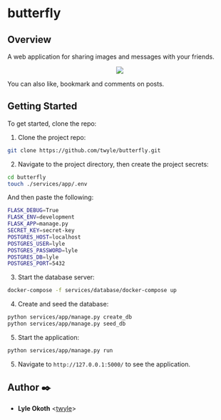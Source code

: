 # butterfly

## Overview

A web application for sharing images and messages with your friends.

<p align=center>
  <img src="assets/videos/butterfly.gif" />
</p>

You can also like, bookmark and comments on posts.

## Getting Started

To get started, clone the repo:
1. Clone the project repo:

  ```sh
  git clone https://github.com/twyle/butterfly.git
  ```

2. Navigate to the project directory, then create the project secrets:

  ```sh
  cd butterfly
  touch ./services/app/.env
  ```

  And then paste the following:
  ```sh
  FLASK_DEBUG=True
  FLASK_ENV=development
  FLASK_APP=manage.py 
  SECRET_KEY=secret-key 
  POSTGRES_HOST=localhost
  POSTGRES_USER=lyle
  POSTGRES_PASSWORD=lyle
  POSTGRES_DB=lyle
  POSTGRES_PORT=5432
  ```

3. Start the database server:
  ```sh
  docker-compose -f services/database/docker-compose up
  ```

4. Create and seed the database:
  ```sh
  python services/app/manage.py create_db
  python services/app/manage.py seed_db
  ```

5. Start the application:
  ```sh
  python services/app/manage.py run
  ```

5. Navigate to ```http://127.0.0.1:5000/``` to see the application.

## Author :black_nib:

* **Lyle Okoth** <[twyle](https://github.com/twyle)>